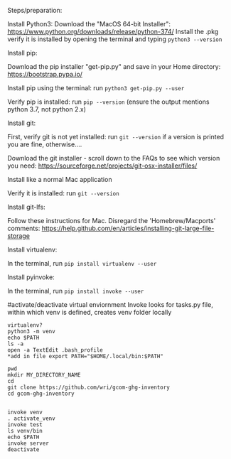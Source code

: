 Steps/preparation:
 
Install Python3:
Download the "MacOS 64-bit Installer": https://www.python.org/downloads/release/python-374/
Install the .pkg
verify it is installed by opening the terminal and typing `python3 --version`
 
Install pip:

Download the pip installer "get-pip.py" and save in your Home directory: https://bootstrap.pypa.io/

Install pip using the terminal: run `python3 get-pip.py --user `

Verify pip is installed: run `pip --version` (ensure the output mentions python 3.7, not python 2.x)

 

 

Install git:

First, verify git is not yet installed: run `git --version` if a version is printed you are fine, otherwise....

Download the git installer - scroll down to the FAQs to see which version you need: https://sourceforge.net/projects/git-osx-installer/files/

Install like a normal Mac application

Verify it is installed: run `git --version`

 

Install git-lfs:

Follow these instructions for Mac. Disregard the 'Homebrew/Macports' comments: https://help.github.com/en/articles/installing-git-large-file-storage

Install virtualenv:

In the terminal, run `pip install virtualenv --user` 

Install pyinvoke:

In the terminal, run `pip install invoke --user`

#activate/deactivate virtual enviornment
Invoke looks for tasks.py file, within which venv is defined, creates venv folder locally
```
virtualenv?
python3 -m venv
echo $PATH
ls -a
open -a TextEdit .bash_profile
*add in file export PATH="$HOME/.local/bin:$PATH"
```
```
pwd
mkdir MY_DIRECTORY_NAME
cd 
git clone https://github.com/wri/gcom-ghg-inventory
cd gcom-ghg-inventory


invoke venv
. activate_venv
invoke test
ls venv/bin
echo $PATH
invoke server
deactivate
```
